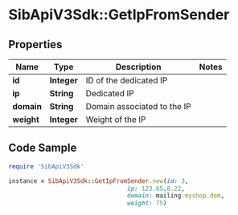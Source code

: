 # SibApiV3Sdk::GetIpFromSender

## Properties

Name | Type | Description | Notes
------------ | ------------- | ------------- | -------------
**id** | **Integer** | ID of the dedicated IP | 
**ip** | **String** | Dedicated IP | 
**domain** | **String** | Domain associated to the IP | 
**weight** | **Integer** | Weight of the IP | 

## Code Sample

```ruby
require 'SibApiV3Sdk'

instance = SibApiV3Sdk::GetIpFromSender.new(id: 3,
                                 ip: 123.65.8.22,
                                 domain: mailing.myshop.dom,
                                 weight: 75)
```


